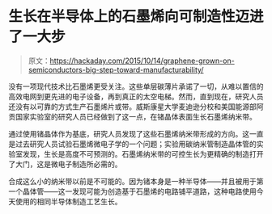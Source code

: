 # 生长在半导体上的石墨烯向可制造性迈进了一大步

> 原文：<https://hackaday.com/2015/10/14/graphene-grown-on-semiconductors-big-step-toward-manufacturability/>

没有一项现代技术比石墨烯更受关注。这些单层碳薄片承诺了一切，从难以置信的高效电网到更先进的电子设备，再到真正的太空电梯。然而，直到现在，研究人员还没有以可靠的方式生产石墨烯片或带。威斯康星大学麦迪逊分校和美国能源部阿贡国家实验室的研究人员已经做到了这一点，在锗晶体表面生长石墨烯纳米带。

通过使用锗晶体作为基底，研究人员发现了这些石墨烯纳米带形成的方向。这一直是过去研究人员试验石墨烯微电子学的一个问题；实验用碳纳米管制造晶体管的实验室发现，生长是高度不可预测的。石墨烯纳米带的可控生长为更精确的制造打开了大门，这是微电子制造所必需的。

合成这么小的纳米带以前是不可能的。因为锗本身是一种半导体——并且被用于第一个晶体管——这一发现可能为创造基于石墨烯的电路铺平道路，这种电路使用今天使用的相同半导体制造工艺生长。